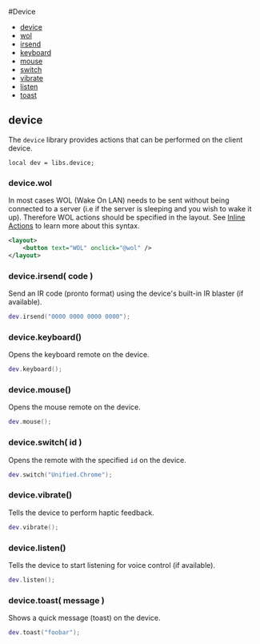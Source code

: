 ﻿
#Device
* [device](#device-1)
* [wol](#device_wol)
* [irsend](#device_irsend)
* [keyboard](#device_keyboard)
* [mouse](#device_mouse)
* [switch](#device_switch)
* [vibrate](#device_vibrate)
* [listen](#device_listen)
* [toast](#device_toast)
	

## device
The ``device`` library provides actions that can be performed on the client device.

	local dev = libs.device;



### device.wol
In most cases WOL (Wake On LAN) needs to be sent without being connected to a server (i.e if the server is sleeping and you wish to wake it up). Therefore WOL actions should be specified in the layout. See [Inline Actions](../concepts/layout.md) to learn more about this syntax.

````xml
<layout>
	<button text="WOL" onclick="@wol" />
</layout>
````



### device.irsend( code )
Send an IR code (pronto format) using the device's built-in IR blaster (if available).

````lua
dev.irsend("0000 0000 0000 0000");
````



### device.keyboard()
Opens the keyboard remote on the device.

````lua
dev.keyboard();
````



### device.mouse()
Opens the mouse remote on the device.

````lua
dev.mouse();
````



### device.switch( id )
Opens the remote with the specified ``id`` on the device.

````lua
dev.switch("Unified.Chrome");
````



### device.vibrate()
Tells the device to perform haptic feedback.

````lua
dev.vibrate();
````



### device.listen()
Tells the device to start listening for voice control (if available).

````lua
dev.listen();
````



### device.toast( message )
Shows a quick message (toast) on the device.

````lua
dev.toast("foobar");
````


